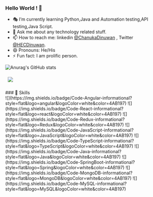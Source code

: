 ### Hello World ! 👋 


- 🎭 I’m currently learning Python,Java and Automation testing,API testing,Java Script.
- 💬 Ask me about any technology related stuff.
- 📫 How to reach me: linkedin [@ChanukaDinuwan](https://www.linkedin.com/in/chanuka-dinuwan-7190b516a/) , Twitter [@HECDinuwan](https://twitter.com/HECDinuwan).
- 😄 Pronouns: He/His
- ⚡ Fun fact: I am prolific person.


![Anurag's GitHub stats](https://github-readme-stats.vercel.app/api?username=CDinuwan&show_icons=true&theme=radical)

<a href="https://github.com/CDinuwan">
  <img align="center" style="margin:0.5rem" src="https://github-readme-stats.vercel.app/api/top-langs/?username=cdinuwan&hide=html,css&title_color=ffffff&text_color=c9cacc&icon_color=4AB197&bg_color=1A2B34" />
</a>

</br>
</br>
### 💼 Skills
</br>
![](https://img.shields.io/badge/Code-Angular-informational?style=flat&logo=angular&logoColor=white&color=4AB197)
![](https://img.shields.io/badge/Code-React-informational?style=flat&logo=react&logoColor=white&color=4AB197)
![](https://img.shields.io/badge/Code-Redux-informational?style=flat&logo=Redux&logoColor=white&color=4AB197)
![](https://img.shields.io/badge/Code-JavaScript-informational?style=flat&logo=JavaScript&logoColor=white&color=4AB197)
![](https://img.shields.io/badge/Code-TypeScript-informational?style=flat&logo=TypeScript&logoColor=white&color=4AB197)
![](https://img.shields.io/badge/Code-Java-informational?style=flat&logo=Java&logoColor=white&color=4AB197)
![](https://img.shields.io/badge/Code-SpringBoot-informational?style=flat&logo=Spring&logoColor=white&color=4AB197)
![](https://img.shields.io/badge/Code-MongoDB-informational?style=flat&logo=MongoDB&logoColor=white&color=4AB197)
![](https://img.shields.io/badge/Code-MySQL-informational?style=flat&logo=MySQL&logoColor=white&color=4AB197)
